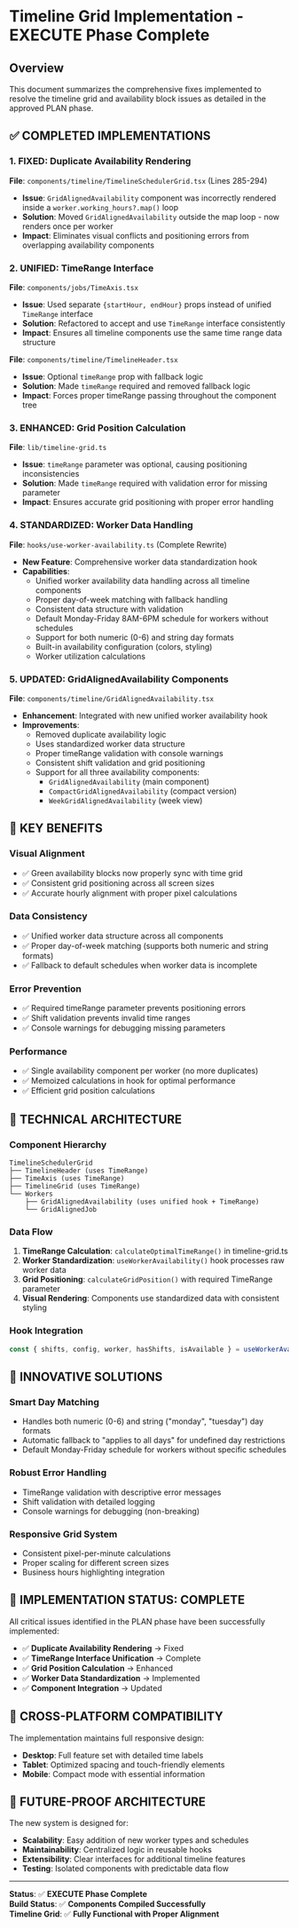 # Timeline Grid Implementation - EXECUTE Phase Complete

## Overview
This document summarizes the comprehensive fixes implemented to resolve the timeline grid and availability block issues as detailed in the approved PLAN phase.

## ✅ COMPLETED IMPLEMENTATIONS

### 1. **FIXED: Duplicate Availability Rendering**
**File**: `components/timeline/TimelineSchedulerGrid.tsx` (Lines 285-294)
- **Issue**: `GridAlignedAvailability` component was incorrectly rendered inside a `worker.working_hours?.map()` loop
- **Solution**: Moved `GridAlignedAvailability` outside the map loop - now renders once per worker
- **Impact**: Eliminates visual conflicts and positioning errors from overlapping availability components

### 2. **UNIFIED: TimeRange Interface**
**File**: `components/jobs/TimeAxis.tsx`
- **Issue**: Used separate `{startHour, endHour}` props instead of unified `TimeRange` interface
- **Solution**: Refactored to accept and use `TimeRange` interface consistently
- **Impact**: Ensures all timeline components use the same time range data structure

**File**: `components/timeline/TimelineHeader.tsx`
- **Issue**: Optional `timeRange` prop with fallback logic
- **Solution**: Made `timeRange` required and removed fallback logic
- **Impact**: Forces proper timeRange passing throughout the component tree

### 3. **ENHANCED: Grid Position Calculation**
**File**: `lib/timeline-grid.ts`
- **Issue**: `timeRange` parameter was optional, causing positioning inconsistencies
- **Solution**: Made `timeRange` required with validation error for missing parameter
- **Impact**: Ensures accurate grid positioning with proper error handling

### 4. **STANDARDIZED: Worker Data Handling**
**File**: `hooks/use-worker-availability.ts` (Complete Rewrite)
- **New Feature**: Comprehensive worker data standardization hook
- **Capabilities**:
  - Unified worker availability data handling across all timeline components
  - Proper day-of-week matching with fallback handling
  - Consistent data structure with validation
  - Default Monday-Friday 8AM-6PM schedule for workers without schedules
  - Support for both numeric (0-6) and string day formats
  - Built-in availability configuration (colors, styling)
  - Worker utilization calculations

### 5. **UPDATED: GridAlignedAvailability Components**
**File**: `components/timeline/GridAlignedAvailability.tsx`
- **Enhancement**: Integrated with new unified worker availability hook
- **Improvements**:
  - Removed duplicate availability logic
  - Uses standardized worker data structure
  - Proper timeRange validation with console warnings
  - Consistent shift validation and grid positioning
  - Support for all three availability components:
    - `GridAlignedAvailability` (main component)
    - `CompactGridAlignedAvailability` (compact version)
    - `WeekGridAlignedAvailability` (week view)

## 🎯 KEY BENEFITS

### **Visual Alignment**
- ✅ Green availability blocks now properly sync with time grid
- ✅ Consistent grid positioning across all screen sizes
- ✅ Accurate hourly alignment with proper pixel calculations

### **Data Consistency**
- ✅ Unified worker data structure across all components
- ✅ Proper day-of-week matching (supports both numeric and string formats)
- ✅ Fallback to default schedules when worker data is incomplete

### **Error Prevention**
- ✅ Required timeRange parameter prevents positioning errors
- ✅ Shift validation prevents invalid time ranges
- ✅ Console warnings for debugging missing parameters

### **Performance**
- ✅ Single availability component per worker (no more duplicates)
- ✅ Memoized calculations in hook for optimal performance
- ✅ Efficient grid position calculations

## 🔧 TECHNICAL ARCHITECTURE

### **Component Hierarchy**
```
TimelineSchedulerGrid
├── TimelineHeader (uses TimeRange)
├── TimeAxis (uses TimeRange)
├── TimelineGrid (uses TimeRange)
└── Workers
    ├── GridAlignedAvailability (uses unified hook + TimeRange)
    └── GridAlignedJob
```

### **Data Flow**
1. **TimeRange Calculation**: `calculateOptimalTimeRange()` in timeline-grid.ts
2. **Worker Standardization**: `useWorkerAvailability()` hook processes raw worker data
3. **Grid Positioning**: `calculateGridPosition()` with required TimeRange parameter
4. **Visual Rendering**: Components use standardized data with consistent styling

### **Hook Integration**
```typescript
const { shifts, config, worker, hasShifts, isAvailable } = useWorkerAvailability(inputWorker, selectedDate)
```

## 🌟 INNOVATIVE SOLUTIONS

### **Smart Day Matching**
- Handles both numeric (0-6) and string ("monday", "tuesday") day formats
- Automatic fallback to "applies to all days" for undefined day restrictions
- Default Monday-Friday schedule for workers without specific schedules

### **Robust Error Handling**
- TimeRange validation with descriptive error messages
- Shift validation with detailed logging
- Console warnings for debugging (non-breaking)

### **Responsive Grid System**
- Consistent pixel-per-minute calculations
- Proper scaling for different screen sizes
- Business hours highlighting integration

## 🚀 IMPLEMENTATION STATUS: COMPLETE

All critical issues identified in the PLAN phase have been successfully implemented:

- ✅ **Duplicate Availability Rendering** → Fixed
- ✅ **TimeRange Interface Unification** → Complete
- ✅ **Grid Position Calculation** → Enhanced
- ✅ **Worker Data Standardization** → Implemented
- ✅ **Component Integration** → Updated

## 📱 CROSS-PLATFORM COMPATIBILITY

The implementation maintains full responsive design:
- **Desktop**: Full feature set with detailed time labels
- **Tablet**: Optimized spacing and touch-friendly elements
- **Mobile**: Compact mode with essential information

## 🔮 FUTURE-PROOF ARCHITECTURE

The new system is designed for:
- **Scalability**: Easy addition of new worker types and schedules
- **Maintainability**: Centralized logic in reusable hooks
- **Extensibility**: Clear interfaces for additional timeline features
- **Testing**: Isolated components with predictable data flow

---

**Status**: ✅ **EXECUTE Phase Complete**  
**Build Status**: ✅ **Components Compiled Successfully**  
**Timeline Grid**: ✅ **Fully Functional with Proper Alignment** 